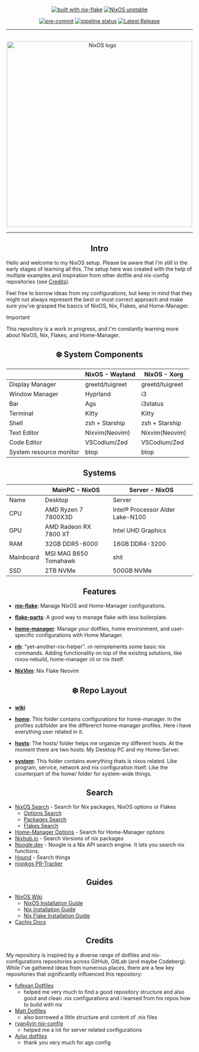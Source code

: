 #

<div align="center">

[![built with nix-flake](https://img.shields.io/static/v1?logo=nixos&logoColor=white&label=&message=Built%20with%20Nix%20Flakes&color=41439a)](https://builtwithnix.org) [![NixOS unstable](https://img.shields.io/badge/NixOS-unstable-informational.svg?style=flat&logo=nixos&logoColor=CAD3F5&colorA=24273A&colorB=8AADF4)](https://github.com/nixos/nixpkgs)

[![pre-commit](https://img.shields.io/badge/pre--commit-enabled-brightgreen?logo=pre-commit)](https://github.com/pre-commit/pre-commit) [![pipeline status](https://gitlab.com/simonoscr/nixfiles/badges/main/pipeline.svg)](https://gitlab.com/simonoscr/nixfiles/-/commits/main)
[![Latest Release](https://gitlab.com/simonoscr/nixfiles/-/badges/release.svg)](https://gitlab.com/simonoscr/nixfiles/-/releases)

---

<br>
  <img src="https://raw.githubusercontent.com/NixOS/nixos-artwork/master/logo/nixos-white.png" width="500px" alt="NixOS logo"/>
<br>

</div>

---

<div align="center">

## Intro

</div>

Hello and welcome to my NixOS setup. Please be aware that I'm still in the early stages of learning all this. The setup here was created with the help of multiple examples and inspiration from other dotfile and nix-config repositories (see [Credits](https://gitlab.com/simonoscr/nixfiles#credits)).

Feel free to borrow ideas from my configurations, but keep in mind that they might not always represent the best or most correct approach and make sure you've grasped the basics of NixOS, Nix, Flakes, and Home-Manager.

> [!IMPORTANT]
> This repository is a work in progress, and I'm constantly learning more about NixOS, Nix, Flakes, and Home-Manager.

<div align="center">

## :snowflake: System Components

| | NixOS - Wayland | NixOS - Xorg |
|-|-----------------|--------------|
| Display Manager | greetd/tuigreet | greetd/tuigreet |
| Window Manager | Hyprland | i3 |
| Bar | Ags | i3status |
| Terminal| Kitty | Kitty |
| Shell | zsh + Starship | zsh + Starship |
| Text Editor | Nixvim(Neovim) | Nixvim(Neovim) |
| Code Editor | VSCodium/Zed | VSCodium/Zed |
| System resource monitor | btop | btop |


## Systems

| | MainPC - NixOS | Server - NixOS |
|-|-----------------|--------------|
| Name | Desktop | Server |
| CPU | AMD Ryzen 7 7800X3D | Intel® Processor Alder Lake-N100 |
| GPU | AMD Radeon RX 7800 XT | Intel UHD Graphics |
| RAM | 32GB DDR5-6000 | 16GB DDR4-3200 |
| Mainboard | MSI MAG B650 Tomahawk | shit |
| SSD | 2TB NVMe | 500GB NVMe |

</div>

<div align="center">

## Features

</div>

* [**nix-flake**](https://nixos.org/manual/nix/stable/command-ref/new-cli/nix3-flake.html): Manage NixOS and Home-Manager configurations.

* [**flake-parts**](https://github.com/hercules-ci/flake-parts): A good way to manage flake with less boilerplate.

* [**home-manager**](https://github.com/nix-community/home-manager): Manage your dotfiles, home environment, and user-specific configurations with Home Manager.

* [**nh**](https://github.com/viperML/nh): "yet-another-nix-helper". `nh` reimplements some basic nix commands. Adding functionality on top of the existing solutions, like nixos-rebuild, home-manager cli or nix itself.

- [**NixVim**](https://www.startpage.com/do/dsearch?query=nixvim+github): Nix Flake Neovim

<div align="center">

## :snowflake: Repo Layout

</div>

* [**wiki**](https://gitlab.com/simonoscr/nixfiles/-/wikis/home)

* [**home**](https://gitlab.com/simonoscr/nixfiles/-/tree/main/home): This folder contains configurations for home-manager. In the profiles subfolder are the differenct home-manager profiles. Here i have everything user related in it.

* [**hosts**](https://gitlab.com/simonoscr/nixfiles/-/tree/main/hosts?ref_type=heads): The hosts/ folder helps me organize my different hosts. At the moment there are two hosts: My Desktop PC and my Home-Server.

* [**system**](https://gitlab.com/simonoscr/nixfiles/-/tree/main/system?ref_type=heads): This folder contains everything thats is nixos related. Like program, service, network and nix configuration itself. Like the counterpart of the home/ folder for system-wide things.

<div align="center">

## Search

</div>

* [NixOS Search](https://search.nixos.org) - Search for Nix packages, NixOS options or Flakes
  * [Options Search](https://search.nixos.org/options)
  * [Packages Search](https://search.nixos.org/packages)
  * [Flakes Search](https://search.nixos.org/flakes)
* [Home-Manager Options](https://mipmip.github.io/home-manager-option-search/) - Search for Home-Manager options
* [Nixhub.io](https://www.nixhub.io/) - Search Versions of nix packages
* [Noogle.dev](https://noogle.dev/) - Noogle is a Nix API search engine. It lets you search nix functions.
* [Hound](https://search.nix.gsc.io/) - Search things
* [nixpkgs PR-Tracker](https://nixpk.gs/pr-tracker.html)

<div align="center">

## Guides

</div>

* [NixOS Wiki](https://nixos.wiki/)
  * [NixOS Installation Guide](https://nixos.wiki/wiki/NixOS_Installation_Guide)
  * [Nix Installation Guide](https://nixos.wiki/wiki/Nix_Installation_Guide)
  * [Nix Flake Installation Guide](https://nixos.wiki/wiki/Flakes)
* [Cachix Docs](https://docs.cachix.org/)

<div align="center">

## Credits

</div>

My repository is inspired by a diverse range of dotfiles and nix-configurations repositories across GitHub, GitLab (and maybe Codeberg). While I've gathered ideas from numerous places, there are a few key repositories that significantly influenced this repository:

* [fufexan Dotfiles](https://github.com/fufexan/dotfiles)
  * helped me very much to find a good repository structure and also good and clean .nix configurations and i learned from his repos how to build with nix
* [Matt Dotfiles](https://gitlab.com/usmcamp0811/dotfiles)
  * also borrowed a little structure and content of .nix files
* [ryan4yin nix-config](https://github.com/ryan4yin/nix-config)
  * helped me a lot for server related configurations
* [Aylur dotfiles](https://github.com/Aylur/dotfiles)
  * thank you very much for ags config

